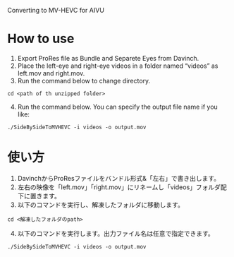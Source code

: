 Converting to MV-HEVC for AIVU

# How to use

1. Export ProRes file as Bundle and Separete Eyes from Davinch.
2. Place the left-eye and right-eye videos in a folder named “videos” as left.mov and right.mov.
3. Run the command below to change directory.
```
cd <path of th unzipped folder>
```
4. Run the command below. You can specify the output file name if you like:
```
./SideBySideToMVHEVC -i videos -o output.mov
```

# 使い方
1. DavinchからProResファイルをバンドル形式&「左右」で書き出します。
2. 左右の映像を「left.mov」「right.mov」にリネームし「videos」フォルダ配下に置きます。
3. 以下のコマンドを実行し、解凍したフォルダに移動します。
```
cd <解凍したフォルダのpath>
```
4. 以下のコマンドを実行します。出力ファイル名は任意で指定できます。
```
./SideBySideToMVHEVC -i videos -o output.mov
```
